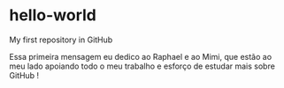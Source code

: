 # hello-world
My first repository in GitHub

Essa primeira mensagem eu dedico ao Raphael e ao Mimi, que estão ao meu lado apoiando todo o meu trabalho e esforço de estudar mais sobre GitHub !
